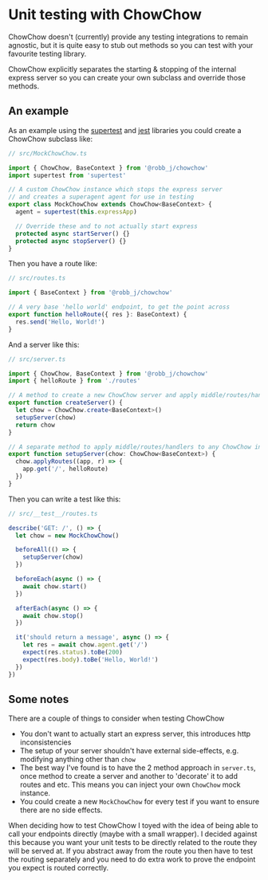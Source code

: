 # Unit testing with ChowChow

ChowChow doesn't (currently) provide any testing integrations to remain agnostic,
but it is quite easy to stub out methods so you can test with your favourite testing library.

ChowChow explicitly separates the starting & stopping of the internal express server
so you can create your own subclass and override those methods.

## An example

As an example using the [supertest](https://www.npmjs.com/package/supertest)
and [jest](https://www.npmjs.com/package/jest) libraries
you could create a ChowChow subclass like:

```ts
// src/MockChowChow.ts

import { ChowChow, BaseContext } from '@robb_j/chowchow'
import supertest from 'supertest'

// A custom ChowChow instance which stops the express server
// and creates a superagent agent for use in testing
export class MockChowChow extends ChowChow<BaseContext> {
  agent = supertest(this.expressApp)

  // Override these and to not actually start express
  protected async startServer() {}
  protected async stopServer() {}
}
```

Then you have a route like:

```ts
// src/routes.ts

import { BaseContext } from '@robb_j/chowchow'

// A very base 'hello world' endpoint, to get the point across
export function helloRoute({ res }: BaseContext) {
  res.send('Hello, World!')
}
```

And a server like this:

```ts
// src/server.ts

import { ChowChow, BaseContext } from '@robb_j/chowchow'
import { helloRoute } from './routes'

// A method to create a new ChowChow server and apply middle/routes/handlers
export function createServer() {
  let chow = ChowChow.create<BaseContext>()
  setupServer(chow)
  return chow
}

// A separate method to apply middle/routes/handlers to any ChowChow instance
export function setupServer(chow: ChowChow<BaseContext>) {
  chow.applyRoutes((app, r) => {
    app.get('/', helloRoute)
  })
}
```

Then you can write a test like this:

```ts
// src/__test__/routes.ts

describe('GET: /', () => {
  let chow = new MockChowChow()

  beforeAll(() => {
    setupServer(chow)
  })

  beforeEach(async () => {
    await chow.start()
  })

  afterEach(async () => {
    await chow.stop()
  })

  it('should return a message', async () => {
    let res = await chow.agent.get('/')
    expect(res.status).toBe(200)
    expect(res.body).toBe('Hello, World!')
  })
})
```

## Some notes

There are a couple of things to consider when testing ChowChow

- You don't want to actually start an express server, this introduces http inconsistencies
- The setup of your server shouldn't have external side-effects, e.g. modifying anything other than `chow`
- The best way I've found is to have the 2 method approach in `server.ts`, once method to create a server and another to 'decorate' it to add routes and etc. This means you can inject your own `ChowChow` mock instance.
- You could create a new `MockChowChow` for every test if you want to ensure there are no side effects.

When deciding how to test ChowChow I toyed with the idea of being able to
call your endpoints directly (maybe with a small wrapper).
I decided against this because you want your unit tests to be directly related to the route they will be served at.
If you abstract away from the route you then have to test the routing separately
and you need to do extra work to prove the endpoint you expect is routed correctly.
